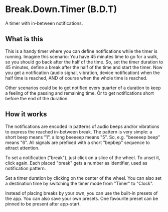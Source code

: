 # Break.Down.Timer (B.D.T)

A timer with in-between notifications.

## What is this

This is a handy timer where you can define notifications while the timer is running. Imagine this scenario: You have 45 minutes time to go for a walk, so you should go back after the half of the time. So, set the timer duration to 45 minutes, define a break after the half of the time and start the timer. Now you get a notification (audio signal, vibration, device notification) when the half time is reached, AND of course when the whole time is reached.

Other scenarios could be to get notified every quarter of a duration to keep a feeling of the passing and remaining time. Or to get notifications short before the end of the duration.

## How it works

The notifications are encoded in patterns of audio beeps and/or vibrations to express the reached in-between break. The pattern is very simple: a short beep means "1", a long beeeeep means "5". So, e.g. "beeeeep beep" means "6". All signals are prefixed with a short "bepbep" sequence to attract attention.

To set a notification ("break"), just click on a slice of the wheel. To unset it, click again. Each placed "break" gets a number as identifier, used as notification pattern.

Set a timer duration by clicking on the center of the wheel. You can also set a destination time by switching the timer mode from "Timer" to "Clock".

Instead of placing breaks by your own, you can use the built-in presets of the app. You can also save your own presets. One favourite preset can be pinned to be present after app-start.
